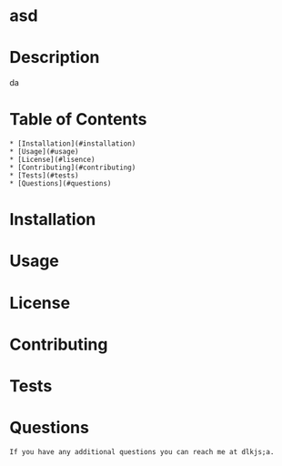 # asd

  # Description

  da

  # Table of Contents
    * [Installation](#installation)
    * [Usage](#usage)
    * [License](#lisence)
    * [Contributing](#contributing)
    * [Tests](#tests)
    * [Questions](#questions)

  # Installation <a name = "installation"></a>

  # Usage

  # License

  # Contributing

  # Tests

  # Questions
    If you have any additional questions you can reach me at dlkjs;a.
